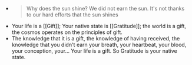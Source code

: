 - > Why does the sun shine? We did not earn the sun. It's not thanks to our hard efforts that the sun shines
- Your life is a [[Gift]]; Your native state is [[Gratitude]]; the world is a gift, the cosmos operates on the principles of gift.
- The knowledge that it is a gift, the knowledge of having received, the knowledge that you didn't earn your breath, your heartbeat, your blood, your conception, your... Your life is a gift. So Gratitude is your native state.